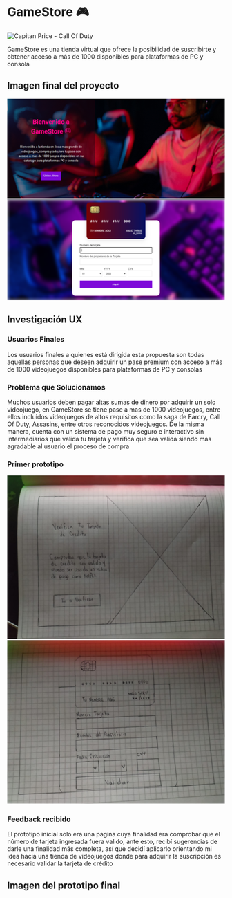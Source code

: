# GameStore 🎮

![Capitan Price - Call Of Duty](https://media2.giphy.com/media/MFD0YqocHq1HoRZnBi/giphy.gif?cid=ecf05e47bak8cek0yqxwtz4y1v76g2pe8cijui9u3ecy1vol&rid=giphy.gif&ct=g)

GameStore es una tienda virtual que ofrece la posibilidad de suscribirte y obtener acceso a más de 1000 disponibles para plataformas de PC y consola

## Imagen final del proyecto

![Pantalla principal](src/assets/img/readme/PantallaPrincipal_Desktop.png)
![Pantalla Pago](src/assets/img/readme/PantallaPago_Desktop.PNG)

## Investigación UX

### Usuarios Finales

Los usuarios finales a quienes está dirigida esta propuesta son todas aquellas personas que deseen adquirir un pase premium con acceso a más de 1000 videojuegos disponibles para plataformas de PC y consolas

### Problema que Solucionamos

Muchos usuarios deben pagar altas sumas de dinero por adquirir un solo videojuego, en GameStore se tiene pase a mas de 1000 videojuegos, entre ellos incluidos videojuegos de altos requisitos como la saga de Farcry, Call Of Duty, Assasins, entre otros reconocidos videojuegos. De la misma manera, cuenta con un sistema de pago muy seguro e interactivo sin intermediarios que valida tu tarjeta y verifica que sea valida siendo mas agradable al usuario el proceso de compra

### Primer prototipo

![Pantalla Pago](src/assets/img/readme/Pantalla_1.jpeg)
![Pantalla Pago](src/assets/img/readme/Pantalla_2.jpeg)

### Feedback recibido

El prototipo inicial solo era una pagina cuya finalidad era comprobar que el número de tarjeta ingresada fuera valido, ante esto, recibí sugerencias de darle una finalidad más completa, así que decidí aplicarlo orientando mi idea hacia una tienda de videojuegos donde para adquirir la suscripción es necesario validar la tarjeta de crédito

## Imagen del prototipo final
